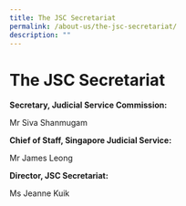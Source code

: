 ```yaml
---
title: The JSC Secretariat
permalink: /about-us/the-jsc-secretariat/
description: ""
---
```

# The JSC Secretariat

**Secretary, Judicial Service Commission:**

Mr Siva Shanmugam

**Chief of Staff, Singapore Judicial Service:**

Mr James Leong

**Director, JSC Secretariat:**

Ms Jeanne Kuik